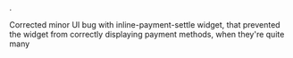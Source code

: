.

Corrected minor UI bug with inline-payment-settle widget, that prevented the widget from correctly displaying payment methods, when they're quite many